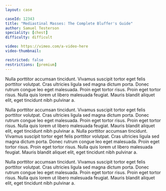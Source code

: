 ```yaml
---
layout: case

caseId: 12343
title: "Mediastinal Masses: The Complete Bluffer's Guide"
author: Samuel Testerson
speciality: [chest]
difficulty: difficult

video: https://vimeo.com/a-video-here
video-thumbnail: 

restricted: false
restrictions: [premium]
---
```


Nulla porttitor accumsan tincidunt. Vivamus suscipit tortor eget felis porttitor volutpat. Cras ultricies ligula sed magna dictum porta. Donec rutrum congue leo eget malesuada. Proin eget tortor risus. Proin eget tortor risus. Nulla quis lorem ut libero malesuada feugiat. Mauris blandit aliquet elit, eget tincidunt nibh pulvinar a.

Nulla porttitor accumsan tincidunt. Vivamus suscipit tortor eget felis porttitor volutpat. Cras ultricies ligula sed magna dictum porta. Donec rutrum congue leo eget malesuada. Proin eget tortor risus. Proin eget tortor risus. Nulla quis lorem ut libero malesuada feugiat. Mauris blandit aliquet elit, eget tincidunt nibh pulvinar a. Nulla porttitor accumsan tincidunt. Vivamus suscipit tortor eget felis porttitor volutpat. Cras ultricies ligula sed magna dictum porta. Donec rutrum congue leo eget malesuada. Proin eget tortor risus. Proin eget tortor risus. Nulla quis lorem ut libero malesuada feugiat. Mauris blandit aliquet elit, eget tincidunt nibh pulvinar a.

Nulla porttitor accumsan tincidunt. Vivamus suscipit tortor eget felis porttitor volutpat. Cras ultricies ligula sed magna dictum porta. Donec rutrum congue leo eget malesuada. Proin eget tortor risus. Proin eget tortor risus. Nulla quis lorem ut libero malesuada feugiat. Mauris blandit aliquet elit, eget tincidunt nibh pulvinar a.
